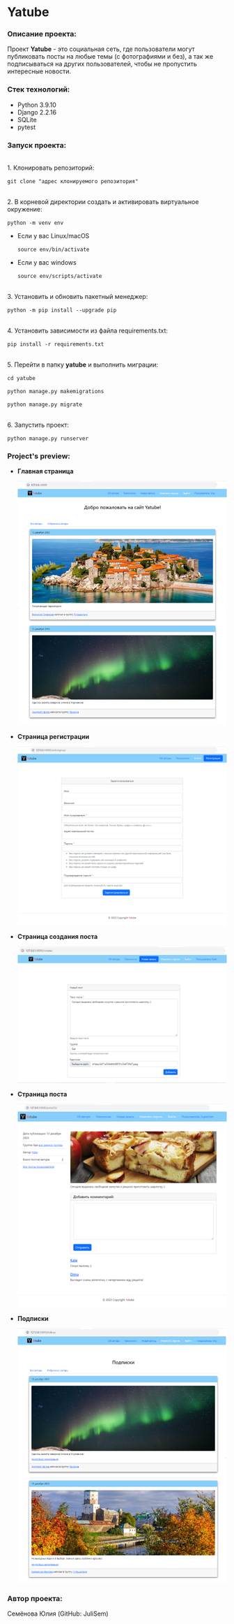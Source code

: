 # Yatube
### Описание проекта:

Проект **Yatube** - это социальная сеть, где пользователи могут публиковать 
посты на любые темы (с фотографиями и без), а так же подписываться на других 
пользователей, чтобы не пропустить интересные новости.

### Стек технологий:

- Python 3.9.10
- Django 2.2.16
- SQLite
- pytest

### Запуск проекта:

<br>1. Клонировать репозиторий:

```
git clone "адрес клонируемого репозитория"
```

<br>2. В корневой директории создать и активировать виртуальное окружение:

```
python -m venv env
```

* Если у вас Linux/macOS

    ```
    source env/bin/activate
    ```

* Если у вас windows

    ```
    source env/scripts/activate
    ```

<br>3. Установить и обновить пакетный менеджер:

```
python -m pip install --upgrade pip
```

<br>4. Установить зависимости из файла requirements.txt:

```
pip install -r requirements.txt
```

<br>5. Перейти в папку **yatube** и выполнить миграции:

```
cd yatube
```

```
python manage.py makemigrations
```

```
python manage.py migrate
```

<br>6. Запустить проект:

```
python manage.py runserver
```

### Project's preview:

* **Главная страница**
  
    ![Главная страница!](preview/main_page.png)

* **Страница регистрации**
 
    ![Страница регистрации!](preview/sign_up.png)

* **Страница создания поста**
  
    ![Страница создания поста!](preview/create_post.png)

* **Страница поста**

    ![Страница поста!](preview/post.png)

* **Подписки**

    ![Подписки!](preview/follow.png)

### Автор проекта:

Семёнова Юлия (GitHub: JuliSem)